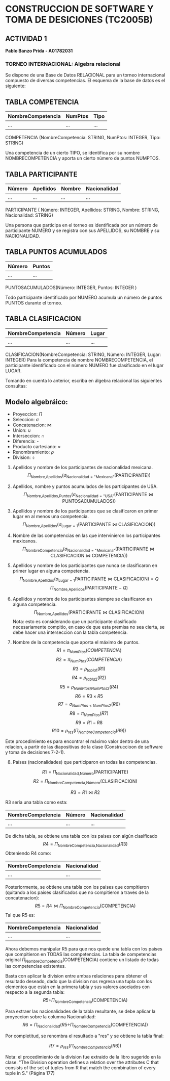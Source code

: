 # CONSTRUCCION DE SOFTWARE Y TOMA DE DESICIONES (TC2005B)

## ACTIVIDAD 1
**Pablo Banzo Prida - A01782031**

### TORNEO INTERNACIONAL: Algebra relacional

Se dispone de una Base de Datos RELACIONAL para un torneo internacional compuesto de diversas competencias. El esquema de la base de datos es el siguiente:

## TABLA COMPETENCIA

| NombreCompetencia | NumPtos | Tipo |
| ----------------- | ------- | ---- |
| ...               | ...     | ...  |

COMPETENCIA (NombreCompetencia: STRING, NumPtos: INTEGER, Tipo: STRING)

Una competencia de un cierto TIPO, se identifica por su nombre NOMBRECOMPETENCIA y aporta un cierto número de puntos NUMPTOS.

## TABLA PARTICIPANTE

| Número | Apellidos | Nombre | Nacionalidad |
| ------ | --------- | ------ | ------------ |
| ...    | ...       | ...    | ...          |

PARTICIPANTE ( Número: INTEGER,
Apellidos: STRING, Nombre: STRING, Nacionalidad: STRING)

Una persona que participa en el torneo es identificada por un número de participante NUMERO y se registra con sus APELLIDOS, su NOMBRE y su NACIONALIDAD.

## TABLA PUNTOS ACUMULADOS

| Número | Puntos |
| ------ | ------ |
| ...    | ...    |

PUNTOSACUMULADOS(Número: INTEGER, Puntos: INTEGER )

Todo participante identificado por NUMERO acumula un número de puntos PUNTOS durante el torneo.

## TABLA CLASIFICACION

| NombreCompetencia | Número | Lugar |
| ----------------- | ------ | ----- |
| ...               | ...    | ...   |

CLASIFICACION(NombreCompetencia: STRING, Número: INTEGER, Lugar: INTEGER)
Para la competencia de nombre NOMBRECOMPETENCIA, el participante identificado con el número NUMERO fue clasificado en el lugar LUGAR.

Tomando en cuenta lo anterior, escriba en álgebra relacional las siguientes consultas:

## Modelo algebráico:

   - Proyeccion: $\Pi$
   - Seleccion: $\sigma$
   - Concatenacion: $\bowtie$
   - Union: $\cup$
   - Interseccion: $\cap$
   - Diferencia: -
   - Producto cartesiano: $\times$
   - Renombramiento: $\rho$
   - Division: ÷

1. Apellidos y nombre de los participantes de nacionalidad mexicana.
   $$\Pi_{\text{Nombre,Apellidos}} (\sigma_{\text{Nacionalidad}=\text{"Mexicana"}} (\text{PARTICIPANTE}))$$
2. Apellidos, nombre y puntos acumulados de los participantes de USA.
   $$\Pi_{\text{Nombre,Apellidos,Puntos}} (\sigma_{\text{Nacionalidad}=\text{"USA"}} (\text{PARTICIPANTE} \bowtie \text{PUNTOSACUMULADOS}))$$
3. Apellidos y nombre de los participantes que se clasificaron en primer lugar en al menos una competencia.
   $$\Pi_{\text{Nombre,Apellidos}} (\sigma_{\text{Lugar}=1} (\text{PARTICIPANTE} \bowtie \text{CLASIFICACION}))$$
4. Nombre de las competencias en las que intervinieron los participantes mexicanos.
   $$\Pi_{\text{NombreCompetencia}} (\sigma_{\text{Nacionalidad}=\text{"Mexicana"}} (\text{PARTICIPANTE} \bowtie \text{CLASIFICACION}\bowtie \text{COMPETENCIA}))$$
5. Apellidos y nombre de los participantes que nunca se clasificaron en primer lugar en alguna competencia.
   $$ \Pi_{\text{Nombre,Apellidos}}(\sigma_{\text{Lugar} = 1}\text{PARTICIPANTE}\bowtie \text{CLASIFICACION}) = Q$$
   $$\Pi_{\text{Nombre,Apellidos}} (\text{PARTICIPANTE} - Q)$$
6. Apellidos y nombre de los participantes siempre se clasificaron en alguna competencia.
   $$ \Pi_{\text{Nombre,Apellidos}}(\text{PARTICIPANTE} \bowtie \text{CLASIFICACION} )$$
   Nota: esto es considerando que un participante clasificado necesariamente compitio, en caso de que esta premisa no sea cierta, se debe hacer una interseccion con la tabla competencia.

7. Nombre de la competencia que aporta el máximo de puntos.
   $$ R1= \pi _{NumPtos}(COMPETENCIA)$$
$$ R2= \pi _{NumPtos}(COMPETENCIA)$$
$$ R3= \rho _{tabla1}(R1)$$
$$ R4= \rho _{tabla2}(R2)$$
$$ R5= \rho _{NumPtos/NumPtos2}(R4)$$
$$ R6= R3 \times R5$$
$$ R7= \sigma _{NumPtos<NumPtos2}(R6)$$
$$ R8= \pi_{NumPtos}(R7)$$
$$ R9= R1-R8$$
$$ R10 = \rho _{res}(\Pi_{NombreCompetencia} (R9))$$

Este procedimiento es para encontrar el máximo valor dentro de una relacion, a partir de las diapositivas de la clase (Construccioon de software y toma de decisiones 7-2-1).

8. Países (nacionalidades) que participaron en todas las competencias.

$$R1 =\Pi_{\text{Nacionalidad,Número}}(\text{PARTICIPANTE})$$
$$R2 = \Pi_{\text{NombreCompetencia,Número}}(\text{CLASIFICACION})$$

$$R3 = R1 \bowtie R2$$

R3 sería una tabla como esta:

| NombreCompetencia | Número | Nacionalidad |
| ----------------- | ------ | ------------ |
| ...               | ...    | ...          |

De dicha tabla, se obtiene una tabla con los paises con algún clasificado
$$R4 = \Pi_{\text{NombreCompetencia,Nacionalidad}}(R3)$$
Obteniendo R4 como:

| NombreCompetencia | Nacionalidad |
| ----------------- | ------------ |
| ...               | ...          | 

Posteriormente, se obtiene una tabla con los paises que compitieron (quitando a los países clasificados que no compitieron a traves de la concatenacion):
$$R5 = R4 \bowtie \Pi_{\text{NombreCompetencia}}(\text{COMPETENCIA})$$
Tal que R5 es:

| NombreCompetencia | Nacionalidad |
| ----------------- | ------------ |
| ...               | ...          |

Ahora debemos manipular R5 para que nos quede una tabla con los paises que compitieron en TODAS las competencias. La tabla de competencias original $\Pi_{\text{NombreCompetencia}}(\text{COMPETENCIA})$ contiene un listado de todas las competencias existentes.

Basta con aplicar la division entre ambas relaciones para obtener el resultado deseado, dado que la division nos regresa una tupla con los elementos que están en la primera tabla y sus valores asociados con respecto a la segunda tabla:
$$R5 \text{÷} \Pi_{\text{NombreCompetencia}}(\text{COMPETENCIA})$$

Para extraer las nacionalidades de la tabla resultante, se debe aplicar la proyeccion sobre la columna Nacionalidad:
$$R6 = \Pi_{\text{Nacionalidad}}(R5 \text{÷} \Pi_{\text{NombreCompetencia}}(\text{COMPETENCIA}))$$

Por completitud, se renombra el resultado a "res" y se obtiene la tabla final:

$$ R7 = \rho _{res}(\Pi_{NombreCompetencia} (R6))$$

Nota: el procedimiento de la division fue extraido de la libro sugerido en la clase.
"The Division operation defines a relation over the attributes C that consists of the set of tuples from R that match the combination of every tuple in S." (Página 177)